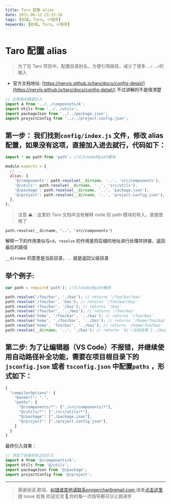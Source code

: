 ```yaml
---
title: Taro 配置 alias
date: 2021-06-12 23:33:10
tags: [前端, Taro, 小程序]
keywords: [前端, Taro, 小程序]
---
```


# Taro 配置 alias

> 为了在 Taro 项目中，配置目录别名，方便引用路径，减少了很多`../../`的输入

- 官方文档地址: [https://nervjs.github.io/taro/docs/config-detail/](https://nervjs.github.io/taro/docs/config-detail/) 不过讲解的不是很清楚

```jsx
// 正常相对路径引入
import A from '../../componnets/A';
import Utils from '../../utils';
import packageJson from '../../package.json';
import projectConfig from '../../project.config.json';
```

## **第一步**： 我们找到`config/index.js` 文件，修改 alias 配置，如果没有这项，直接加入进去就行，代码如下：

```jsx
import * as path from 'path'; //引入node的path模块

module.exports = {
  // ...
  alias: {
    '@/components': path.resolve(__dirname, '..', 'src/components'),
    '@/utils': path.resolve(__dirname, '..', 'src/utils'),
    '@/package': path.resolve(__dirname, '..', 'package.json'),
    '@/project': path.resolve(__dirname, '..', 'project.config.json'),
  },
};
```

> 注意 ⚠️：这里的 Taro 文档中没有解释 node 的 path 模块的导入，直接使用了

`path.resolve(__dirname, '..', 'src/components')`

解释一下的作用类似与`cd`，`resolve` 的作用是将后缀的地址进行处理并拼接，返回最后的路径

`__dirname` 的意思是当前目录，`..` 就是返回父级目录

## **举个例子:**

```jsx
var path = require('path'); //引入node的path模块

path.resolve('/foo/bar', './baz'); // returns '/foo/bar/baz'
path.resolve('/foo/bar', 'baz'); // returns '/foo/bar/baz'
path.resolve('/foo/bar', '/baz'); // returns '/baz'
path.resolve('/foo/bar', '../baz'); // returns '/foo/baz'
path.resolve('home', '/foo/bar', '../baz'); // returns '/foo/baz'
path.resolve('home', './foo/bar', '../baz'); // returns '/home/foo/baz'
path.resolve('home', 'foo/bar', '../baz'); // returns '/home/foo/baz'
path.resolve(__dirname, '..', './baz'); // returns `${'/当前目录'}../baz`
```

## **第二步:** 为了让编辑器（VS Code）不报错，并继续使用自动路径补全功能，需要在项目根目录下的`jsconfig.json` 或者 `tsconfig.json` 中配置`paths` ，形式如下：

```jsx
{
  "compilerOptions": {
    "baseUrl": ".",
    "paths": {
      "@/components/*": ["./src/components/*"],
      "@/utils/*": ["./src/utils/*"],
      "@/package": ["./package.json"],
      "@/project": ["./project.config.json"],
    }
  }
}
```

最终引入效果：

```jsx
// 添加了目录别名之后引入
import A from '@/components/A';
import Utils from '@/utils';
import packageJson from '@/package';
import projectConfig from '@/project';
```

---

> 感谢阅读,勘误、纠错或其他请联系progerchai@gmail.com,或者[点击这里](https://github.com/progerchai/progerchai.github.io/issues/new)提 issue 给我
> 欢迎交流 👏,你的每一次指导都可以让我进步
